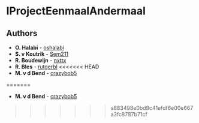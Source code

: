 # IProjectEenmaalAndermaal

## Authors

* **O. Halabi** - [oshalabi](https://github.com/oshalabi)
* **S. v Koutrik** - [Sem211](https://github.com/Sem211)
* **R. Boudewijn** - [nxttx](https://github.com/nxttx)
* **R. Bles** - [rutgerbl](https://github.com/rutgerbl)
<<<<<<< HEAD
* **M. v d Bend** - [crazybob5](https://github.com/crazybob5)

=======
* **M. v d Bend** - [crazybob5](https://github.com/crazybob5)
>>>>>>> a883498e0bd9c41efdf6e00e667a3fc8787b71cf
